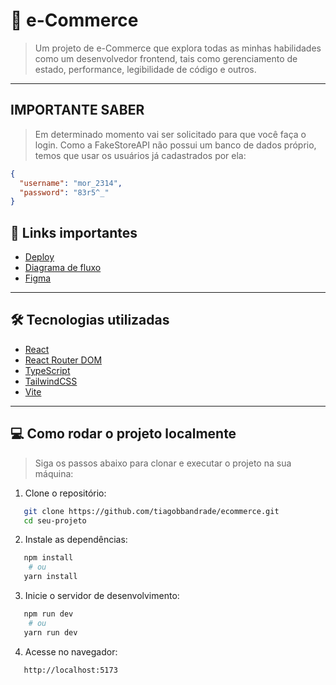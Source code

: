 # 📘 e-Commerce

> Um projeto de e-Commerce que explora todas as minhas habilidades como um desenvolvedor frontend, tais como gerenciamento de estado, performance, legibilidade de código e outros.

---

## IMPORTANTE SABER

> Em determinado momento vai ser solicitado para que você faça o login. Como a FakeStoreAPI não possui um banco de dados próprio, temos que usar os usuários já cadastrados por ela:

```json
{
  "username": "mor_2314",
  "password": "83r5^_"
}
```

## 🔗 Links importantes

- [Deploy](https://ecommerce-pearl-gamma-10.vercel.app/)
- [Diagrama de fluxo](https://www.tldraw.com/p/wII-ngKrzLWHx4SdCkjSR?d=v-202.-149.2794.1522.1hmTs7hF9g6ExMh5Z5mVi)
- [Figma](https://www.figma.com/design/ws3tPn1exNFjr647lArK0m/e-Commerce?node-id=1-22&t=iWb2BbjkTimAhJUa-1)

---

## 🛠 Tecnologias utilizadas

- [React](https://react.dev/)
- [React Router DOM](https://reactrouter.com/)
- [TypeScript](https://www.typescriptlang.org/)
- [TailwindCSS](https://tailwindcss.com/)
- [Vite](https://vitejs.dev/)

---

## 💻 Como rodar o projeto localmente

> Siga os passos abaixo para clonar e executar o projeto na sua máquina:

1. Clone o repositório:

```bash
   git clone https://github.com/tiagobbandrade/ecommerce.git
   cd seu-projeto
```

2. Instale as dependências:

```bash
   npm install
    # ou
   yarn install
```

3. Inicie o servidor de desenvolvimento:

```bash
   npm run dev
    # ou
   yarn run dev
```

4. Acesse no navegador:

```bash
   http://localhost:5173
```

